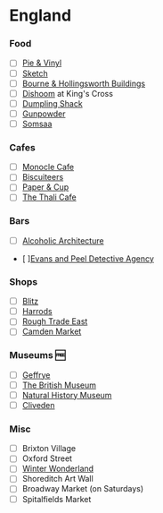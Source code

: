 England
======

### Food
- [ ] [Pie &amp; Vinyl](http://www.pieandvinyl.co.uk/)
- [ ] [Sketch](http://sketch.london/)
- [ ] [Bourne & Hollingsworth Buildings](http://bandhbuildings.com/)
- [ ] [Dishoom](http://www.dishoom.com/kings-cross/) at King's Cross
- [ ] [Dumpling Shack](http://www.dumplingshack.co.uk/)
- [ ] [Gunpowder](http://www.gunpowderlondon.com/)
- [ ] [Somsaa](http://www.somsaa.com/)

### Cafes
- [ ] [Monocle Cafe](http://cafe.monocle.com/)
- [ ] [Biscuiteers](https://www.biscuiteers.com/)
- [ ] [Paper &amp; Cup](http://www.paperandcup.co.uk/)
- [ ] [The Thali Cafe](http://www.thethalicafe.co.uk/)

### Bars 
- [ ] [Alcoholic Architecture](http://www.alcoholicarchitecture.com/)
- [ ][Evans and Peel Detective Agency](http://www.evansandpeel.com/)


### Shops
- [ ] [Blitz](http://www.blitzlondon.co.uk/)
- [ ] [Harrods](http://www.harrods.com/)
- [ ] [Rough Trade East](https://www.roughtrade.com/)
- [ ] [Camden Market](https://www.camdenmarket.com/)

### Museums :free:
- [ ] [Geffrye](http://www.geffrye-museum.org.uk/)
- [ ] [The British Museum](http://www.britishmuseum.org/)
- [ ] [Natural History Museum](http://www.nhm.ac.uk/)
- [ ] [Cliveden](http://www.clivedenhouse.co.uk/)

### Misc
- [ ] Brixton Village
- [ ] Oxford Street
- [ ] [Winter Wonderland](http://hydeparkwinterwonderland.com/)
- [ ] Shoreditch Art Wall
- [ ] Broadway Market (on Saturdays)
- [ ] Spitalfields Market
